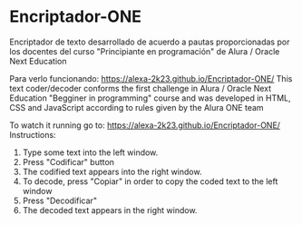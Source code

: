 # Encriptador-ONE

Encriptador de texto desarrollado de acuerdo a pautas proporcionadas por los docentes del curso "Principiante en programación" de Alura / Oracle Next Education

Para verlo funcionando:  https://alexa-2k23.github.io/Encriptador-ONE/
This text coder/decoder conforms the first challenge in Alura / Oracle Next Education "Begginer in programming" course and was developed in HTML, CSS and JavaScript according to rules given by the Alura ONE team

To watch it running go to: https://alexa-2k23.github.io/Encriptador-ONE/
Instructions:
1. Type some text into the left window.
2. Press "Codificar" button
3. The codified text appears into the right window. 
4. To decode, press "Copiar" in order to copy the coded text to the left window 
5. Press "Decodificar"
6. The decoded text appears in the right window. 
